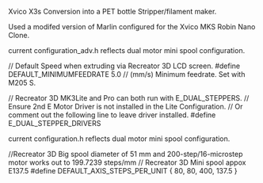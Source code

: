 Xvico X3s Conversion into a PET bottle Stripper/filament maker.

Used a modifed version of Marlin configured for the Xvico MKS Robin Nano Clone.



current configuration_adv.h reflects dual motor mini spool configuration.

// Default Speed when extruding via Recreator 3D LCD screen.
#define DEFAULT_MINIMUMFEEDRATE       5.0     // (mm/s) Minimum feedrate. Set with M205 S.

// Recreator 3D MK3Lite and Pro can both run with E_DUAL_STEPPERS. 
// Ensure 2nd E Motor Driver is not installed in the Lite Configuration.
// Or comment out the following line to leave driver installed.
#define E_DUAL_STEPPER_DRIVERS



current configuration.h reflects dual motor mini spool configuration.
 
//Recreator 3D Big spool diameter of 51 mm and 200-step/16-microstep motor works out to 199.7239 steps/mm
// Recreator 3D Mini spool appox E137.5
#define DEFAULT_AXIS_STEPS_PER_UNIT   { 80, 80, 400, 137.5 }
